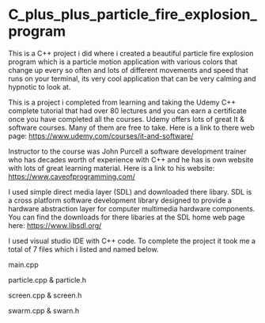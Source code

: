 # C_plus_plus_particle_fire_explosion_program

This is a C++ project i did where i created a beautiful particle fire explosion program which is a particle motion application with various colors that change up every so often and lots of different movements and speed that runs on your terminal, its very cool application that can be very calming and hypnotic to look at. 

This is a project i completed from learning and taking the Udemy C++ complete tutorial that had over 80 lectures and you can earn a certificate once you have completed all the courses. Udemy offers lots of great It & software courses. Many of them are free to take. Here is a link to there web page: https://www.udemy.com/courses/it-and-software/

Instructor to the course was John Purcell a software development trainer who has decades worth of experience with C++ and he has is own website with lots of great learning material. Here is a link to his website: https://www.caveofprogramming.com/

I used simple direct media layer (SDL) and downloaded there libary. SDL is a cross platform software development library designed to provide a hardware abstraction layer for computer multimedia hardware components. You can find the downloads for there libaries at the SDL home web page here: https://www.libsdl.org/

I used visual studio IDE with C++ code.
To complete the project it took me a total of 7 files
which i listed and named below.

main.cpp

particle.cpp & particle.h

screen.cpp & screen.h

swarm.cpp & swarn.h
